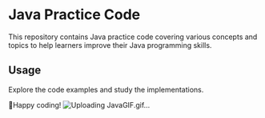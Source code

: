 # Java Practice Code

This repository contains Java practice code covering various concepts and topics to help learners improve their Java programming skills.

## Usage
Explore the code examples and study the implementations. 

🔸Happy coding!
![Uploading JavaGIF.gif…]()

